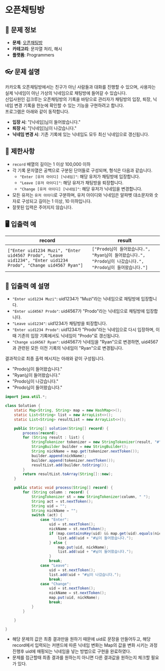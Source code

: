 # 오픈채팅방

## 📌 문제 정보
- **문제**: [오픈채팅방](https://school.programmers.co.kr/learn/courses/30/lessons/42888)
- **카테고리**: 문자열 처리, 해시
- **플랫폼**: Programmers

## 👓 문제 설명
카카오톡 오픈채팅방에서는 친구가 아닌 사람들과 대화를 진행할 수 있으며, 사용자는 실제 닉네임이 아닌 가상의 닉네임으로 채팅방에 들어갈 수 있습니다.  
신입사원인 김크루는 오픈채팅방의 기록을 바탕으로 관리자가 채팅방의 입장, 퇴장, 닉네임 변경 기록을 한눈에 확인할 수 있는 기능을 구현하려고 합니다.  
프로그램은 아래와 같이 동작합니다.

- **입장 시**: "[닉네임]님이 들어왔습니다."
- **퇴장 시**: "[닉네임]님이 나갔습니다."
- **닉네임 변경 시**: 기존 기록에 있는 닉네임도 모두 최신 닉네임으로 갱신됩니다.

## 🚫 제한사항
- `record` 배열의 길이는 1 이상 100,000 이하
- 각 기록 문자열은 공백으로 구분된 단어들로 구성되며, 형식은 다음과 같습니다.
    - `"Enter [유저 아이디] [닉네임]"`: 해당 유저가 채팅방에 입장합니다.
    - `"Leave [유저 아이디]"`: 해당 유저가 채팅방을 퇴장합니다.
    - `"Change [유저 아이디] [닉네임]"`: 해당 유저가 닉네임을 변경합니다.
- 모든 유저는 `유저 아이디`로 구분하며, 유저 아이디와 닉네임은 알파벳 대소문자와 숫자로 구성되고 길이는 1 이상, 10 이하입니다.
- 잘못된 입력은 주어지지 않습니다.

## 🖥️ 입출력 예
| record                                                                                                            | result                                                                                                       |
|-------------------------------------------------------------------------------------------------------------------|--------------------------------------------------------------------------------------------------------------|
| `["Enter uid1234 Muzi", "Enter uid4567 Prodo", "Leave uid1234", "Enter uid1234 Prodo", "Change uid4567 Ryan"]` | `["Prodo님이 들어왔습니다.", "Ryan님이 들어왔습니다.", "Prodo님이 나갔습니다.", "Prodo님이 들어왔습니다."]`

## 📝 입출력 예 설명
- `"Enter uid1234 Muzi"`: uid1234가 "Muzi"라는 닉네임으로 채팅방에 입장합니다.
- `"Enter uid4567 Prodo"`: uid4567가 "Prodo"라는 닉네임으로 채팅방에 입장합니다.
- `"Leave uid1234"`: uid1234가 채팅방을 퇴장합니다.
- `"Enter uid1234 Prodo"`: uid1234가 "Prodo"라는 닉네임으로 다시 입장하며, 이 때 기존의 입장 기록에서도 닉네임이 "Prodo"로 갱신됩니다.
- `"Change uid4567 Ryan"`: uid4567가 닉네임을 "Ryan"으로 변경하면, uid4567과 관련된 모든 이전 기록의 닉네임이 "Ryan"으로 변경됩니다.

결과적으로 최종 출력 메시지는 아래와 같이 구성됩니다.

- "Prodo님이 들어왔습니다."
- "Ryan님이 들어왔습니다."
- "Prodo님이 나갔습니다."
- "Prodo님이 들어왔습니다."

```java
import java.util.*;

class Solution {
	static Map<String, String> map = new HashMap<>();
	static List<String> list = new ArrayList<>();
	static List<String> resultList = new ArrayList<>();

	public String[] solution(String[] record) {
		process(record);
		for (String result : list) {
			StringTokenizer tokenizer = new StringTokenizer(result, "#");
			StringBuilder builder = new StringBuilder();
			String nickName = map.get(tokenizer.nextToken());
			builder.append(nickName);
			builder.append(tokenizer.nextToken());
			resultList.add(builder.toString());
		}
		return resultList.toArray(String[]::new);
	}

	public static void process(String[] record) {
		for (String column : record) {
			StringTokenizer st = new StringTokenizer(column, " ");
			String act = st.nextToken();
			String uid = "";
			String nickName = "";
			switch (act) {
				case "Enter":
					uid = st.nextToken();
					nickName = st.nextToken();
					if (map.containsKey(uid) && map.get(uid).equals(nickName)) {
						list.add(uid + "#님이 들어왔습니다.");
					} else {
						map.put(uid, nickName);
						list.add(uid + "#님이 들어왔습니다.");
					}
					break;
				case "Leave":
					uid = st.nextToken();
					list.add(uid + "#님이 나갔습니다.");
					break;
				case "Change":
					uid = st.nextToken();
					nickName = st.nextToken();
					map.put(uid, nickName);
					break;
			}
		}

	}

}
```

- 해당 문제의 값은 최종 결과만을 원하기 때문에 uid로 문장을 만들어두고, 해당 record에서 입력되는 커맨드에 따른 닉네임 변화는 Map의 값을 변화 시키는 과정 진행후 uid에 매핑되는 닉네임을 넣는 방법으로 구현을 완료하였다.
- 문제를 접근할때 최종 결과를 원하는지 아니면 다른 결과값을 원하는지 체크할 필요가 있다.